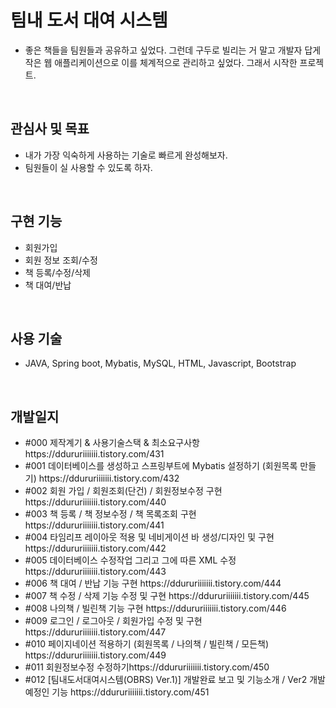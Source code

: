 <h1>팀내 도서 대여 시스템</h1>
 <ul>
     <li>좋은 책들을 팀원들과 공유하고 싶었다. 그런데 구두로 빌리는 거 말고 개발자 답게 작은 웹 애플리케이션으로 이를 체계적으로 관리하고 싶었다. 그래서 시작한 프로젝트.
     </li>
 </ul>
<br>
<h2>관심사 및 목표</h2>
 <ul>
     <li>내가 가장 익숙하게 사용하는 기술로 빠르게 완성해보자.</li>
     <li>팀원들이 실 사용할 수 있도록 하자.</li>
 </ul>
 <br>
 <h2>구현 기능</h2>
 <ul>
  <li>회원가입</li>
   <li>회원 정보 조회/수정</li>
   <li>책 등록/수정/삭제</li>
   <li>책 대여/반납</li>
 </ul>
<br>
<h2>사용 기술</h2>
 <ul>
     <li>JAVA, Spring boot, Mybatis, MySQL, HTML, Javascript, Bootstrap</li>
 </ul>
<br>
<h2>개발일지</h2>
 <ul>
   <li>#000 제작계기 & 사용기술스택 & 최소요구사항 https://ddururiiiiiii.tistory.com/431</li>
   <li>#001 데이터베이스를 생성하고 스프링부트에 Mybatis 설정하기 (회원목록 만들기) https://ddururiiiiiii.tistory.com/432</li>
   <li>#002 회원 가입 / 회원조회(단건) / 회원정보수정 구현 https://ddururiiiiiii.tistory.com/440</li>
   <li>#003 책 등록 / 책 정보수정 / 책 목록조회 구현 https://ddururiiiiiii.tistory.com/441</li>
   <li>#004 타임리프 레이아웃 적용 및 네비게이션 바 생성/디자인 및 구현 https://ddururiiiiiii.tistory.com/442</li>
   <li>#005 데이터베이스 수정작업 그리고 그에 따른 XML 수정https://ddururiiiiiii.tistory.com/443</li>
   <li>#006 책 대여 / 반납 기능 구현 https://ddururiiiiiii.tistory.com/444</li>
   <li>#007 책 수정 / 삭제 기능 수정 및 구현 https://ddururiiiiiii.tistory.com/445</li>
   <li>#008 나의책 / 빌린책 기능 구현 https://ddururiiiiiii.tistory.com/446</li>
   <li>#009 로그인 / 로그아웃 / 회원가입 수정 및 구현 https://ddururiiiiiii.tistory.com/447</li>
   <li>#010 페이지네이션 적용하기 (회원목록 / 나의책 / 빌린책 / 모든책) https://ddururiiiiiii.tistory.com/449</li>
   <li>#011 회원정보수정 수정하기https://ddururiiiiiii.tistory.com/450</li>
   <li>#012 [팀내도서대여시스템(OBRS) Ver.1)] 개발완료 보고 및 기능소개 / Ver2 개발예정인 기능 https://ddururiiiiiii.tistory.com/451 </li>
 </ul>
<br>
